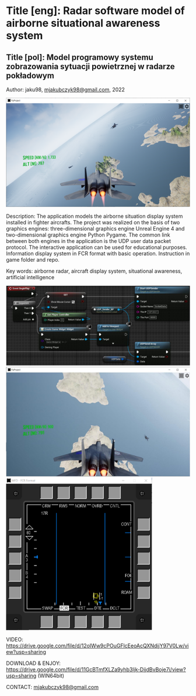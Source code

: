 # Title [eng]: Radar software model of airborne situational awareness system
## Title [pol]: Model programowy systemu zobrazowania sytuacji powietrznej w radarze pokładowym
Author: jaku98, mjakubczyk98@gmail.com, 2022

<img src="https://github.com/jaku98/FlyProject/blob/master/aircraft_0.png">

Description:
The application models the airborne situation display system installed in fighter aircrafts. The project was realized on the basis of two graphics engines: three-dimensional graphics engine Unreal Engine 4 and two-dimensional graphics engine Python Pygame. The common link between both engines in the application is the UDP user data packet protocol. The interactive application can be used for educational purposes. 
Information display system in FCR format with basic operation. Instruction in game folder and repo.

Key words:
airborne radar, aircraft display system, situational awareness, artificial intelligence 

<img src="https://github.com/jaku98/FlyProject/blob/master/ue4UDP.png">
<img src="https://github.com/jaku98/FlyProject/blob/master/aircraft_1.png">
<img src="https://github.com/jaku98/FlyProject/blob/master/aircraftMFD.png" width="400">

VIDEO: https://drive.google.com/file/d/12oIWw9cPOuGFlcEeoAcQXNdijY97V0Lw/view?usp=sharing

DOWNLOAD & ENJOY: https://drive.google.com/file/d/11GcBTmfXLZa9yhb3ljk-DijdBvBoje7i/view?usp=sharing (WIN64bit)

CONTACT: mjakubczyk98@gmail.com
